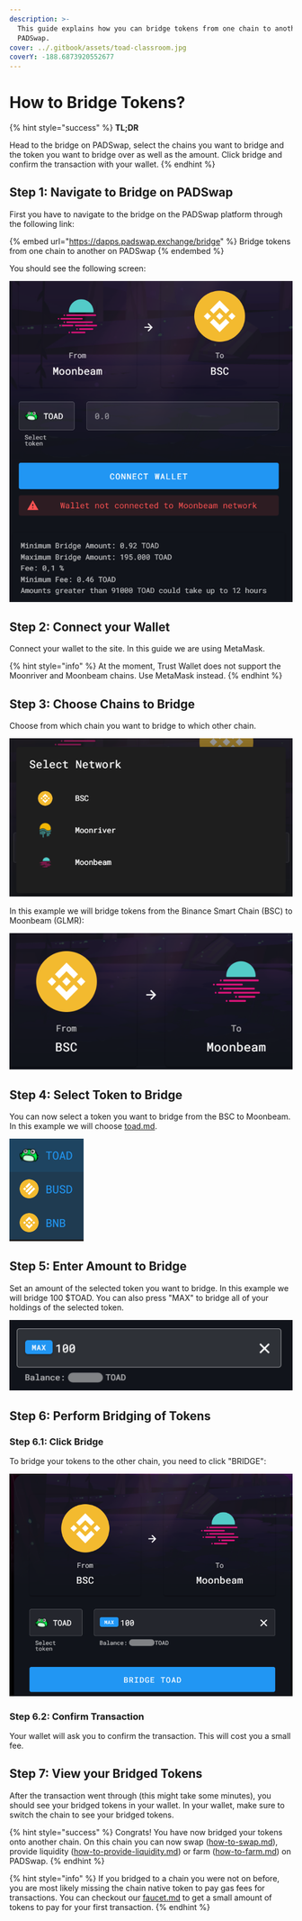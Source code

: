 ```yaml
---
description: >-
  This guide explains how you can bridge tokens from one chain to another on
  PADSwap.
cover: ../.gitbook/assets/toad-classroom.jpg
coverY: -188.6873920552677
---
```


# How to Bridge Tokens?

{% hint style="success" %}
**TL;DR**

Head to the bridge on PADSwap, select the chains you want to bridge and the token you want to bridge over as well as the amount. Click bridge and confirm the transaction with your wallet.
{% endhint %}

## Step 1: Navigate to Bridge on PADSwap

First you have to navigate to the bridge on the PADSwap platform through the following link:

{% embed url="https://dapps.padswap.exchange/bridge" %}
Bridge tokens from one chain to another on PADSwap
{% endembed %}

You should see the following screen:

![Bridge UI on PADSwap](../.gitbook/assets/bridge-ui.png)

## Step 2: Connect your Wallet

Connect your wallet to the site. In this guide we are using MetaMask.

{% hint style="info" %}
At the moment, Trust Wallet does not support the Moonriver and Moonbeam chains. Use MetaMask instead.
{% endhint %}

## Step 3: Choose Chains to Bridge

Choose from which chain you want to bridge to which other chain.

![Dialog to select chain to bridge](../.gitbook/assets/select-bridge-dialog.png)

In this example we will bridge tokens from the Binance Smart Chain (BSC) to Moonbeam (GLMR):

![Chain selection with bridge from BSC to Moonbeam](../.gitbook/assets/bridge-bsc-to-glmr.png)

## Step 4: Select Token to Bridge

You can now select a token you want to bridge from the BSC to Moonbeam. In this example we will choose [toad.md](../fundamentals/tokens/toad.md "mention").

![Select token to bridge](../.gitbook/assets/select-token-to-bridge.png)

## Step 5: Enter Amount to Bridge

Set an amount of the selected token you want to bridge. In this example we will bridge 100 $TOAD. You can also press "MAX" to bridge all of your holdings of the selected token.

![Set amount of tokens to bridge](../.gitbook/assets/set-bridge-amount.png)

## Step 6: Perform Bridging of Tokens

### Step 6.1: Click Bridge

To bridge your tokens to the other chain, you need to click "BRIDGE":

![Clock bridge to perform the bridging](../.gitbook/assets/bridge-toad-from-bsc-to-glmr.png)

### Step 6.2: Confirm Transaction

Your wallet will ask you to confirm the transaction. This will cost you a small fee.

## Step 7: View your Bridged Tokens

After the transaction went through (this might take some minutes), you should see your bridged tokens in your wallet. In your wallet, make sure to switch the chain to see your bridged tokens.

{% hint style="success" %}
Congrats! You have now bridged your tokens onto another chain. On this chain you can now swap ([how-to-swap.md](how-to-swap.md "mention")), provide liquidity ([how-to-provide-liquidity.md](how-to-provide-liquidity.md "mention")) or farm ([how-to-farm.md](how-to-farm.md "mention")) on PADSwap.
{% endhint %}

{% hint style="info" %}
If you bridged to a chain you were not on before, you are most likely missing the chain native token to pay gas fees for transactions. You can checkout our [faucet.md](../products/toad-bridge/faucet.md "mention") to get a small amount of tokens to pay for your first transaction.
{% endhint %}
